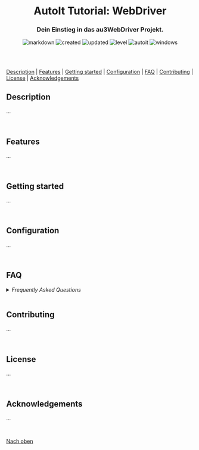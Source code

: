 <h1 align="center">AutoIt Tutorial: WebDriver</h1>
<h3 align="center">Dein Einstieg in das au3WebDriver Projekt.</h3>

<span align="center">

![markdown](https://img.shields.io/badge/Markdown-Tutorial-E34F26.svg?style=flat-square&logo=markdown&logoColor=E34F26)
![created](https://img.shields.io/badge/Erstellt-20.12.2022-E535AB.svg?style=flat-square&logo=quip&logoColor=E535AB)
![updated](https://img.shields.io/badge/Aktualisiert-20.12.2022-3C873A.svg?style=flat-square&logo=quip&logoColor=3C873A)
![level](https://img.shields.io/badge/Level-Beginner-F0DB4F.svg?style=flat-square&logo=swarm&logoColor=F0DB4F)
![autoit](https://img.shields.io/badge/Sprache-AutoIt-61DBFB.svg?style=flat-square&logo=autodesk&logoColor=61DBFB)
![windows](https://img.shields.io/badge/OS-Windows-6569B0.svg?style=flat-square&logo=windows&logoColor=6569B0)

</span>

<br>
<br>

[Description](#description) | [Features](#features) | [Getting started](#getting-started) | [Configuration](#configuration) | [FAQ](#faq) | [Contributing](#contributing) | [License](#license) | [Acknowledgements](#acknowledgements)

## Description

...

<br>

## Features

...

<br>

## Getting started

...

<br>

## Configuration

...

<br>

## FAQ

<details>
<summary><i>Frequently Asked Questions</i></summary><br>

  <details>
  <summary><code>1. How to [...]</code></summary><p>

  **Q:** Is there a frequently asked question already?<br>
  **A:** No, not yet.

  <br></p></details>

  <details>
  <summary><code>2. How to [...]</code></summary><p>

  **Q:** [...]?<br>
  **A:** [...].

  <br></p></details>

</details>

<br>

## Contributing

...

<br>

## License

...

<br>

## Acknowledgements

...

<br>

[Nach oben](#)
